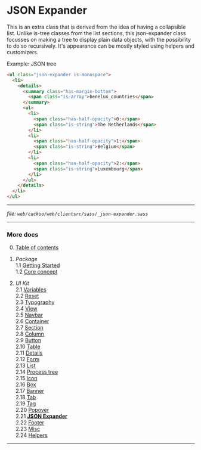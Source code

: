 # JSON Expander
This is an extra class that is derived from the idea of having a collapsible
list. Unlike is-tree classes from the list sections, this json-expander class
focusses on making a tree to display plain data objects, with the possibility
to do so recursively. It's appearance can be mostly styled using helpers and
customizers.

Example: JSON tree
```html
<ul class="json-expander is-monospace">
  <li>
    <details>
      <summary class="has-margin-bottom">
        <span class="is-array">benelux_countries</span>
      </summary>
      <ul>
        <li>
          <span class="has-half-opacity">0:</span>
          <span class="is-string">The Netherlands</span>
        </li>
        <li>
          <span class="has-half-opacity">1:</span>
          <span class="is-string">Belgium</span>
        </li>
        <li>
          <span class="has-half-opacity">2:</span>
          <span class="is-string">Luxembourg</span>
        </li>
      </ul>
    </details>
  </li>
</ul>
```

---
_file: `web/cuckoo/web/clientsrc/sass/_json-expander.sass`_

---

### More docs

0. [Table of contents](../index.md)

1. _Package_  
  1.1 [Getting Started](../package/getting-started.md)  
  1.2 [Core concept](../package/concept.md)  

2. _UI Kit_  
  2.1 [Variables](./var.md)  
  2.2 [Reset](./reset.md)  
  2.3 [Typography](./typography.md)  
  2.4 [View](./view.md)  
  2.5 [Navbar](./navbar.md)  
  2.6 [Container](./container.md)  
  2.7 [Section](./section.md)  
  2.8 [Column](./column.md)  
  2.9 [Button](./button.md)  
  2.10 [Table](./table.md)  
  2.11 [Details](./details.md)  
  2.12 [Form](./form.md)  
  2.13 [List](./list.md)  
  2.14 [Process tree](./process-tree.md)  
  2.15 [Icon](./icon.md)  
  2.16 [Box](./box.md)  
  2.17 [Banner](./banner.md)  
  2.18 [Tab](./tab.md)  
  2.19 [Tag](./tag.md)  
  2.20 [Popover](./popover.md)  
  2.21 **[JSON Expander](./json-expander.md)**  
  2.22 [Footer](./footer.md)  
  2.23 [Misc](./misc.md)  
  2.24 [Helpers](./helpers.md)  

---
